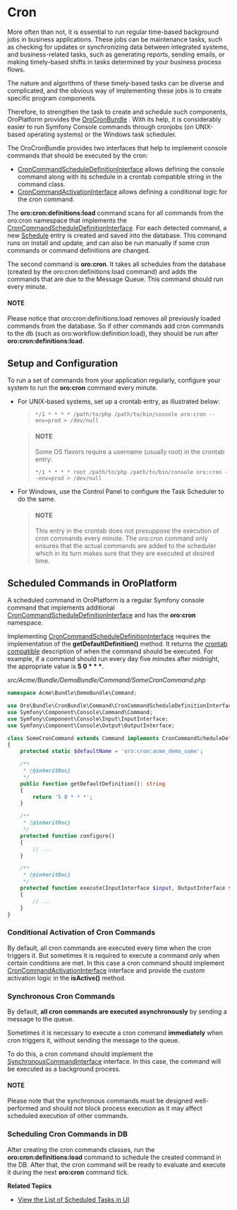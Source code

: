 <!-- meta: description = Instructions on the time-based cron jobs setup and configuration in the Oro applications for the backend developers -->

<a id="dev-guide-system-cron-jobs"></a>

# Cron

More often than not, it is essential to run regular time-based background jobs in business applications. These jobs can be maintenance tasks, such as checking for updates or synchronizing data between integrated systems, and business-related tasks, such as generating reports, sending emails, or making timely-based shifts in tasks determined by your business process flows.

The nature and algorithms of these timely-based tasks can be diverse and complicated, and the obvious way of implementing these jobs is to create specific program components.

Therefore, to strengthen the task to create and schedule such components, OroPlatform provides the [OroCronBundle](../bundles/platform/CronBundle/index.md#bundle-docs-platform-cron-bundle) . With its help, it is considerably easier to run Symfony Console commands through cronjobs (on UNIX-based operating systems) or the Windows task scheduler.

The OroCronBundle provides two interfaces that help to implement console commands that should be executed by the cron:

- <a href="https://github.com/oroinc/platform/blob/5.1/src/Oro/Bundle/CronBundle/Command/CronCommandScheduleDefinitionInterface.php" target="_blank">CronCommandScheduleDefinitionInterface</a> allows defining the console command along with its schedule in a crontab compatible string in the command class.
- <a href="https://github.com/oroinc/platform/blob/5.1/src/Oro/Bundle/CronBundle/Command/CronCommandActivationInterface.php" target="_blank">CronCommandActivationInterface</a> allows defining a conditional logic for the cron command.

The **oro:cron:definitions:load** command scans for all commands from the oro:cron namespace that implements the <a href="https://github.com/oroinc/platform/blob/5.1/src/Oro/Bundle/CronBundle/Command/CronCommandScheduleDefinitionInterface.php" target="_blank">CronCommandScheduleDefinitionInterface</a>. For each detected command, a new <a href="https://github.com/oroinc/platform/blob/5.1/src/Oro/Bundle/CronBundle/Entity/Schedule.php" target="_blank">Schedule</a> entry is created and saved into the database. This command runs on install and update, and can also be run manually if some cron commands or command definitions are changed.

The second command is **oro:cron**. It takes all schedules from the database (created by the oro:cron:definitions:load command) and adds the commands that are due to the Message Queue. This command should run every minute.

#### NOTE
Please notice that oro:cron:definitions:load removes all previously loaded commands from the database. So if other commands add cron commands to the db (such as oro:workflow:definition:load), they should be run after **oro:cron:definitions:load**.

## Setup and Configuration

To run a set of commands from your application regularly, configure your system to run the **oro:cron** command every minute.

* For UNIX-based systems, set up a crontab entry, as illustrated below:
  > ```none
  > */1 * * * * /path/to/php /path/to/bin/console oro:cron --env=prod > /dev/null
  > ```

  > #### NOTE
  > Some OS flavors require a username (usually root) in the crontab entry:
  > ```none
  > */1 * * * * root /path/to/php /path/to/bin/console oro:cron --env=prod > /dev/null
  > ```
* For Windows, use the Control Panel to configure the Task Scheduler to do the same.
  > #### NOTE
  > This entry in the crontab does not presuppose the execution of cron commands every minute. The oro:cron command only ensures that the actual commands are added to the scheduler which in its turn makes sure that they are executed at desired time.

<a id="dev-cookbook-system-cron-create-commands"></a>

## Scheduled Commands in OroPlatform

A scheduled command in OroPlatform is a regular Symfony console command that implements additional <a href="https://github.com/oroinc/platform/blob/5.1/src/Oro/Bundle/CronBundle/Command/CronCommandScheduleDefinitionInterface.php" target="_blank">CronCommandScheduleDefinitionInterface</a> and has the **oro:cron** namespace.

Implementing <a href="https://github.com/oroinc/platform/blob/5.1/src/Oro/Bundle/CronBundle/Command/CronCommandScheduleDefinitionInterface.php" target="_blank">CronCommandScheduleDefinitionInterface</a> requires the implementation of the **getDefaultDefinition()** method. It returns the <a href="http://www.unix.com/man-page/linux/5/crontab/" target="_blank">crontab compatible</a> description of when the command should be executed. For example, if a command should run every day five minutes after midnight, the appropriate
value is **5 0 \* \* \***.

*src/Acme/Bundle/DemoBundle/Command/SomeCronCommand.php*
```php
namespace Acme\Bundle\DemoBundle\Command;

use Oro\Bundle\CronBundle\Command\CronCommandScheduleDefinitionInterface;
use Symfony\Component\Console\Command\Command;
use Symfony\Component\Console\Input\InputInterface;
use Symfony\Component\Console\Output\OutputInterface;

class SomeCronCommand extends Command implements CronCommandScheduleDefinitionInterface
{
    protected static $defaultName = 'oro:cron:acme_demo_some';

    /**
     * {@inheritDoc}
     */
    public function getDefaultDefinition(): string
    {
        return '5 0 * * *';
    }

    /**
     * {@inheritDoc}
     */
    protected function configure()
    {
        // ...
    }

    /**
     * {@inheritDoc}
     */
    protected function execute(InputInterface $input, OutputInterface $output)
    {
        // ...
    }
}
```

### Conditional Activation of Cron Commands

By default, all cron commands are executed every time when the cron triggers it. But sometimes it is required
to execute a command only when certain conditions are met.
In this case a cron command should implement <a href="https://github.com/oroinc/platform/blob/5.1/src/Oro/Bundle/CronBundle/Command/CronCommandActivationInterface.php" target="_blank">CronCommandActivationInterface</a> interface and provide the custom activation logic in the **isActive()** method.

### Synchronous Cron Commands

By default, **all cron commands are executed asynchronously** by sending a message to the queue.

Sometimes it is necessary to execute a cron command **immediately** when cron triggers it, without sending the message
to the queue.

To do this, a cron command should implement the <a href="https://github.com/oroinc/platform/blob/5.1/src/Oro/Bundle/CronBundle/Command/SynchronousCommandInterface.php" target="_blank">SynchronousCommandInterface</a> interface. In this case, the command will be executed as a background process.

#### NOTE
Please note that the synchronous commands must be designed well-performed and should not block process execution as it may affect scheduled execution of other commands.

### Scheduling Cron Commands in DB

After creating the cron commands classes, run the **oro:cron:definitions:load** command to schedule the created
command in the DB. After that, the cron command will be ready to evaluate and execute it during the next **oro:cron** command tick.

**Related Topics**

* [View the List of Scheduled Tasks in UI](../user/back-office/system/scheduled-tasks/index.md#book-time-based-command-execution)

<!-- Frontend -->
